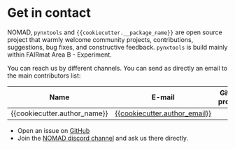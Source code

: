 # Get in contact

NOMAD, `pynxtools` and `{{cookiecutter.__package_name}}` are open source project that warmly welcome community projects, contributions, suggestions, bug fixes, and constructive feedback. `pynxtools` is build mainly within FAIRmat Area B - Experiment.

You can reach us by different channels. You can send as directly an email to the main contributors list:

| Name | E-mail     | Github profiles |
|------|------------|-----------------|
| {{cookiecutter.author_name}} | [{{cookiecutter.author_email}}](mailto:{{cookiecutter.author_email}}) |  |

- Open an issue on [GitHub](https://github.com/FAIRmat-NFDI/{{cookiecutter.__package_name}}/issues)
- Join the [NOMAD discord channel](https://discord.gg/Gyzx3ukUw8) and ask us there directly.
